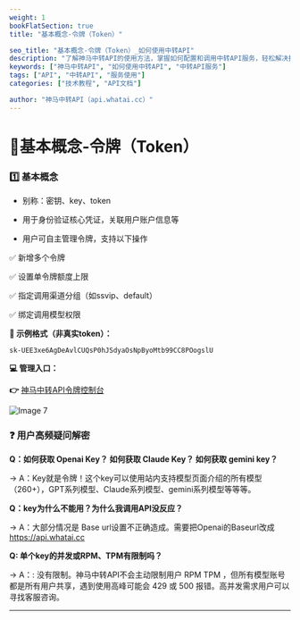 ```yaml
---
weight: 1
bookFlatSection: true
title: "基本概念-令牌（Token）"

seo_title: "基本概念-令牌（Token）_如何使用中转API"
description: "了解神马中转API的使用方法，掌握如何配置和调用中转API服务，轻松解决接口调用难题。"
keywords: ["神马中转API", "如何使用中转API", "中转API服务"]
tags: ["API", "中转API", "服务使用"]
categories: ["技术教程", "API文档"]

author: "神马中转API（api.whatai.cc）"
---
```


# 📖基本概念-令牌（Token）



### 1️⃣ 基本概念

*   别称：密钥、key、token

*   用于身份验证核心凭证，关联用户账户信息等

*   用户可自主管理令牌，支持以下操作

✅ 新增多个令牌

✅ 设置单令牌额度上限

✅ 指定调用渠道分组（如ssvip、default）

✅ 绑定调用模型权限

**📖 示例格式（非真实token）：**

`sk-UEE3xe6AgDeAvlCUQsP0hJSdyaOsNpByoMtb99CC8POogslU`

**💻 管理入口：**

**👉** [神马中转API令牌控制台](https://api.whatai.cc/token)


![Image 7](https://pic2.imgdd.cc/item/68cb7cc5fcdff654830097fd.png)


### **❓ 用户高频疑问解密**

**Q：如何获取 Openai Key？ 如何获取 Claude Key？ 如何获取 gemini key？**

→ A：Key就是令牌！这个key可以使用站内支持模型页面介绍的所有模型（260+），GPT系列模型、Claude系列模型、gemini系列模型等等等。

**Q：key为什么不能用？为什么我调用API没反应？**

→ A：大部分情况是 Base url设置不正确造成。需要把Openai的Baseurl改成 https://api.whatai.cc


**Q: 单个key的并发或RPM、TPM有限制吗？**

→ A：: 没有限制。神马中转API不会主动限制用户 RPM TPM ，但所有模型账号都是所有用户共享，遇到使用高峰可能会 429 或 500 报错。高并发需求用户可以寻找客服咨询。

* * *
